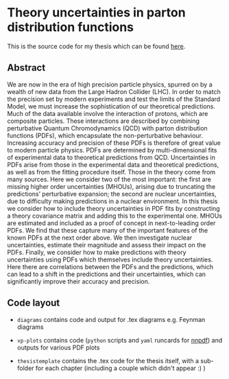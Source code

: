 # Theory uncertainties in parton distribution functions

This is the source code for my thesis which can be found [here](https://era.ed.ac.uk/handle/1842/38570).

## Abstract

We are now in the era of high precision particle physics, spurred on by a wealth of new data from the Large Hadron Collider (LHC). In order to match the precision set by modern experiments and test the limits of the Standard Model, we must increase the sophistication of our theoretical predictions. Much of the data available involve the interaction of protons, which are composite particles. These interactions are described by combining perturbative Quantum Chromodynamics (QCD) with parton distribution functions (PDFs), which encapsulate the non-perturbative behaviour. Increasing accuracy and precision of these PDFs is therefore of great value to modern particle physics. PDFs are determined by multi-dimensional fits of experimental data to theoretical predictions from QCD. Uncertainties in PDFs arise from those in the experimental data and theoretical predictions, as well as from the fitting procedure itself. Those in the theory come from many sources. Here we consider two of the most important: the first are missing higher order uncertainties (MHOUs), arising due to truncating the predictions’ perturbative expansion; the second are nuclear uncertainties, due to difficulty making predictions in a nuclear environment. In this thesis we consider how to include theory uncertainties in PDF fits by constructing a theory covariance matrix and adding this to the experimental one. MHOUs are estimated and included as a proof of concept in next-to-leading order PDFs. We find that these capture many of the important features of the known PDFs at the next order above. We then investigate nuclear uncertainties, estimate their magnitude and assess their impact on the PDFs. Finally, we consider how to make predictions with theory uncertainties using PDFs which themselves include theory uncertainties. Here there are correlations between the PDFs and the predictions, which can lead to a shift in the predictions and their uncertainties, which can significantly improve their accuracy and precision.

## Code layout

* `diagrams` contains code and output for .tex diagrams e.g. Feynman diagrams

* `vp-plots` contains code (`python` scripts and `yaml` runcards for [nnpdf](https://github.com/NNPDF/nnpdf)) and outputs for various PDF plots

* `thesistemplate` contains the .tex code for the thesis itself, with a sub-folder for each chapter (including a couple which didn't appear :) )
